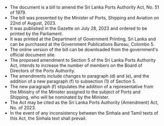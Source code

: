 - The document is a bill to amend the Sri Lanka Ports Authority Act, No. 51 of 1979.
- The bill was presented by the Minister of Ports, Shipping and Aviation on 22nd of August, 2023. 
- It was published in the Gazette on July 28, 2023 and ordered to be printed by the Parliament.
- It was printed at the Department of Government Printing, Sri Lanka and can be purchased at the Government Publications Bureau, Colombo 5.
- The online version of the bill can be downloaded from the government's official document site.
- The proposed amendment to Section 5 of the Sri Lanka Ports Authority Act, intends to increase the number of members on the Board of Directors of the Ports Authority.
- The amendments include changes to paragraph (d) and (e), and the addition of a new paragraph (f) to subsection (1) of Section 5.
- The new paragraph (f) stipulates the addition of a representative from the Ministry of the Minister assigned to the subject of Ports and Shipping, who will be nominated by the Minister.
- The Act may be cited as the Sri Lanka Ports Authority (Amendment) Act, No. of 2023.
- In the event of any inconsistency between the Sinhala and Tamil texts of this Act, the Sinhala text shall prevail.